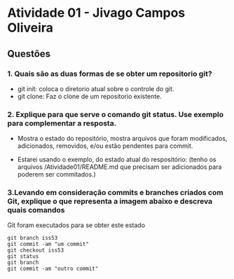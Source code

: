 # Atividade 01 -  Jivago Campos Oliveira

## Questões

### 1. Quais são as duas formas de se obter um repositorio git?

- git init: coloca o diretorio atual sobre o controle do git.
- git clone: Faz o clone de um repositorio existente.


### 2. Explique para que serve o comando git status. Use exemplo para complementar a resposta.

- Mostra o estado do repositório, mostra arquivos que foram modificados, adicionados, removidos, e/ou estão pendentes para commit.

- Estarei usando o exemplo, do estado atual do respositório: (tenho os arquivos /Atividade01/README.md que precisam ser adicionados
  para poderem ser commitados.)

### 3.Levando em consideração commits e branches criados com Git, explique o que representa a imagem abaixo e descreva quais comandos
Git foram executados para se obter este estado

```
git branch iss53
git commit -am "um commit"
git checkout iss53
git status
git branch
git commit -am "outro commit"
```
